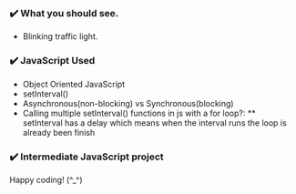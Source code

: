 ### :heavy_check_mark: What you should see.
-  Blinking traffic light.
### :heavy_check_mark: JavaScript Used
- Object Oriented JavaScript
- setInterval()
- Asynchronous(non-blocking) vs Synchronous(blocking)
- Calling multiple setInterval() functions in js with a for loop?:
** setInterval has a delay which means when the interval runs the loop is already been finish
### :heavy_check_mark: Intermediate JavaScript project


Happy coding! (^_^)